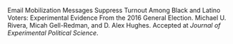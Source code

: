 
Email Mobilization Messages Suppress Turnout Among Black and Latino
       Voters: Experimental Evidence From the 2016 General 
       Election. Michael U. Rivera, Micah Gell-Redman, and D. Alex 
       Hughes. Accepted at <em>Journal of Experimental Political Science</em>.

